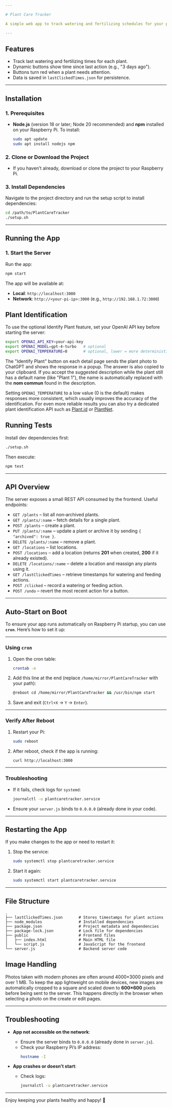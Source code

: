 ```yaml
---

# Plant Care Tracker

A simple web app to track watering and fertilizing schedules for your plants. Built with **Node.js**, **Express**, and vanilla JavaScript.

---
```


## **Features**
- Track last watering and fertilizing times for each plant.
- Dynamic buttons show time since last action (e.g., "3 days ago").
- Buttons turn red when a plant needs attention.
- Data is saved in `lastClickedTimes.json` for persistence.

---

## **Installation**

### **1. Prerequisites**
- **Node.js** (version 18 or later; Node 20 recommended) and **npm** installed on your Raspberry Pi.
  To install:
  ```bash
  sudo apt update
  sudo apt install nodejs npm
  ```

### **2. Clone or Download the Project**
- If you haven’t already, download or clone the project to your Raspberry Pi.

### **3. Install Dependencies**
Navigate to the project directory and run the setup script to install dependencies:
```bash
cd /path/to/PlantCareTracker
./setup.sh
```

---

## **Running the App**

### **1. Start the Server**
Run the app:
```bash
npm start
```
The app will be available at:
- **Local**: `http://localhost:3000`
- **Network**: `http://<your-pi-ip>:3000` (e.g., `http://192.168.1.72:3000`)

## Plant Identification
To use the optional Identify Plant feature, set your OpenAI API key before starting the server:
```bash
export OPENAI_API_KEY=your-api-key
export OPENAI_MODEL=gpt-4-turbo   # optional
export OPENAI_TEMPERATURE=0       # optional, lower = more deterministic
```
The "Identify Plant" button on each detail page sends the plant photo to ChatGPT and shows the response in a popup. The answer is also copied to your clipboard.
If you accept the suggested description while the plant still has a default name
(like "Plant 1"), the name is automatically replaced with the **nom commun**
found in the description.

Setting `OPENAI_TEMPERATURE` to a low value (0 is the default) makes responses more consistent, which usually improves the accuracy of the identification.
For even more reliable results you can also try a dedicated plant identification API such as [Plant.id](https://web.plant.id/) or [PlantNet](https://plantnet.org/).


## **Running Tests**
Install dev dependencies first:
```bash
./setup.sh
```
Then execute:
```bash
npm test
```

---

## **API Overview**

The server exposes a small REST API consumed by the frontend. Useful endpoints:

- `GET /plants` – list all non‑archived plants.
- `GET /plants/:name` – fetch details for a single plant.
- `POST /plants` – create a plant.
- `PUT /plants/:name` – update a plant or archive it by sending `{ "archived": true }`.
- `DELETE /plants/:name` – remove a plant.
- `GET /locations` – list locations.
- `POST /locations` – add a location (returns **201** when created, **200** if it already existed).
- `DELETE /locations/:name` – delete a location and reassign any plants using it.
- `GET /lastClickedTimes` – retrieve timestamps for watering and feeding actions.
- `POST /clicked` – record a watering or feeding action.
- `POST /undo` – revert the most recent action for a button.

---

## **Auto-Start on Boot**

To ensure your app runs automatically on Raspberry Pi startup, you can use **`cron`**. Here’s how to set it up:

---

### **Using `cron`**
1. Open the cron table:
   ```bash
   crontab -e
   ```

2. Add this line at the end (replace `/home/mirror/PlantCareTracker` with your path):
   ```bash
   @reboot cd /home/mirror/PlantCareTracker && /usr/bin/npm start
   ```

3. Save and exit (`Ctrl+X` → `Y` → `Enter`).

---

### **Verify After Reboot**
1. Restart your Pi:
   ```bash
   sudo reboot
   ```

2. After reboot, check if the app is running:
   ```bash
   curl http://localhost:3000
   ```

---

### **Troubleshooting**
- If it fails, check logs for `systemd`:
  ```bash
  journalctl -u plantcaretracker.service
  ```
- Ensure your `server.js` binds to `0.0.0.0` (already done in your code).
---

## **Restarting the App**

If you make changes to the app or need to restart it:

1. Stop the service:
   ```bash
   sudo systemctl stop plantcaretracker.service
   ```

2. Start it again:
   ```bash
   sudo systemctl start plantcaretracker.service
   ```

---

## **File Structure**
```
.
├── lastClickedTimes.json       # Stores timestamps for plant actions
├── node_modules                # Installed dependencies
├── package.json                # Project metadata and dependencies
├── package-lock.json           # Lock file for dependencies
├── public                      # Frontend files
│   ├── index.html              # Main HTML file
│   └── script.js               # JavaScript for the frontend
└── server.js                   # Backend server code
```

## Image Handling

Photos taken with modern phones are often around 4000&times;3000 pixels and over 1&nbsp;MB. To keep the app lightweight on mobile devices, new images are automatically cropped to a square and scaled down to **600&times;600** pixels before being sent to the server. This happens directly in the browser when selecting a photo on the create or edit pages.

---

## **Troubleshooting**

- **App not accessible on the network**:
  - Ensure the server binds to `0.0.0.0` (already done in `server.js`).
  - Check your Raspberry Pi’s IP address:
    ```bash
    hostname -I
    ```

- **App crashes or doesn’t start**:
  - Check logs:
    ```bash
    journalctl -u plantcaretracker.service
    ```

---

Enjoy keeping your plants healthy and happy! 🌱
